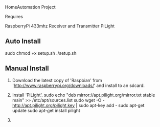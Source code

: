 HomeAutomation Project

Requires

RaspberryPi
433mhz Receiver and Transmitter
PiLight

Auto Install
------------

sudo chmod +x setup.sh
./setup.sh

Manual Install
--------------

1. Download the latest copy of 'Raspbian' from 'http://www.raspberrypi.org/downloads/' and install to an sdcard.

2. Install 'PiLight'.
	sudo echo "deb mirror://apt.pilight.org/mirror.txt stable main" >> /etc/apt/sources.list
	sudo wget -O - http://apt.pilight.org/pilight.key | sudo apt-key add -
	sudo apt-get update
	sudo apt-get install pilight

3.
